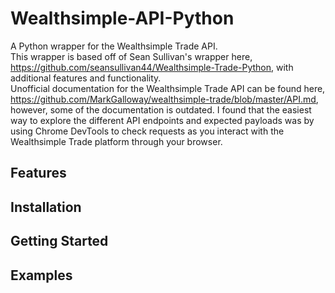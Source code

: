 # Wealthsimple-API-Python
A Python wrapper for the Wealthsimple Trade API.  
This wrapper is based off of Sean Sullivan's wrapper here, https://github.com/seansullivan44/Wealthsimple-Trade-Python, with additional features and functionality.  
Unofficial documentation for the Wealthsimple Trade API can be found here, https://github.com/MarkGalloway/wealthsimple-trade/blob/master/API.md, however, some of the
documentation is outdated. I found that the easiest way to explore the different API endpoints and expected payloads was by using Chrome DevTools to check requests as
you interact with the Wealthsimple Trade platform through your browser.

## Features

## Installation

## Getting Started

## Examples


